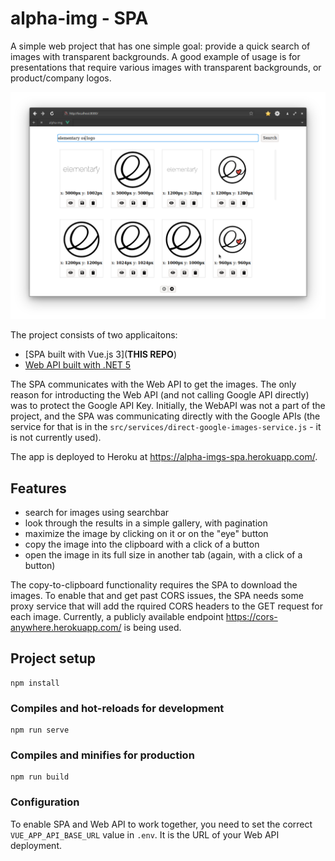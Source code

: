 # alpha-img - SPA

A simple web project that has one simple goal: provide a quick search of images
with transparent backgrounds. A good example of usage is for presentations that
require various images with transparent backgrounds, or product/company logos.

![alpha-img screenshot](docs/img/app_screenshot.png)

The project consists of two applicaitons:

- [SPA built with Vue.js 3](**THIS REPO**)
- [Web API built with .NET
  5](https://github.com/Loreno10/alpha-img.webapi-dotnet)

The SPA communicates with the Web API to get the images. The only reason for
introducting the Web API (and not calling Google API directly) was to protect
the Google API Key. Initially, the WebAPI was not a part of the project, and the
SPA was communicating directly with the Google APIs (the service for that is in
the `src/services/direct-google-images-service.js` - it is not currently used).

The app is deployed to Heroku at https://alpha-imgs-spa.herokuapp.com/.

## Features

- search for images using searchbar
- look through the results in a simple gallery, with pagination
- maximize the image by clicking on it or on the "eye" button
- copy the image into the clipboard with a click of a button
- open the image in its full size in another tab (again, with a click of a
  button)

The copy-to-clipboard functionality requires the SPA to download the images. To
enable that and get past CORS issues, the SPA needs some proxy service that will
add the rquired CORS headers to the GET request for each image. Currently, a
publicly available endpoint https://cors-anywhere.herokuapp.com/ is being used.

## Project setup

```
npm install
```

### Compiles and hot-reloads for development
```
npm run serve
```

### Compiles and minifies for production
```
npm run build
```

### Configuration

To enable SPA and Web API to work together, you need to set the correct
`VUE_APP_API_BASE_URL` value in `.env`. It is the URL of your Web API
deployment.